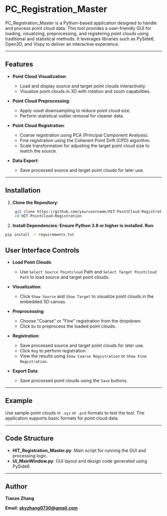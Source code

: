 # PC_Registration_Master

PC_Registration_Master is a Python-based application designed to handle and process point cloud data. This tool provides a user-friendly GUI for loading, visualizing, preprocessing, and registering point clouds using traditional and statistical methods. It leverages libraries such as PySide6, Open3D, and Vispy to deliver an interactive experience.

---

## Features

- **Point Cloud Visualization**: 
  - Load and display source and target point clouds interactively.
  - Visualize point clouds in 3D with rotation and zoom capabilities.

- **Point Cloud Preprocessing**:
  - Apply voxel downsampling to reduce point cloud size.
  - Perform statistical outlier removal for cleaner data.

- **Point Cloud Registration**:
  - Coarse registration using PCA (Principal Component Analysis).
  - Fine registration using the Coherent Point Drift (CPD) algorithm.
  - Scale transformation for adjusting the target point cloud size to match the source.

- **Data Export**:
  - Save processed source and target point clouds for later use.
---


## Installation

1. **Clone the Repository**:
   ```bash
    git clone https://github.com/yourusername/HIT-PointCloud-Registration.git](https://github.com/Tingz-sky/PC_Registration_Master.git
    cd HIT-PointCloud-Registration
   ```
   
2. **Install Dependencies: Ensure Python 3.8 or higher is installed. Run**:
  ```bash
  pip install -r requirements.txt
  ```


## User Interface Controls
- **Load Point Clouds**: 
  - Use ``Select Source Pointcloud`` Path and ``Select Target Pointcloud Path`` to load source and target point clouds.

- **Visualization**:
  - Click ``Show Source`` and ``Show Target`` to visualize point clouds in the embedded 3D canvas.

- **Preprocessing**:
  - Choose "Coarse" or "Fine" registration from the dropdown.
  - Click ``Do`` to preprocess the loaded point clouds.

- **Registration**:
  - Save processed source and target point clouds for later use.
  - Click ``Reg`` to perform registration.
  - View the results using ``Show Coarse Registration`` or ``Show Fine Registration``.
 
- **Export Data**:
  - Save processed point clouds using the ``Save`` buttons.
---

## Example

Use sample point clouds in ``.xyz`` or ``.pcd`` formats to test the tool. The application supports basic formats for point cloud data.

---

## Code Structure
- **HIT_Registration_Master.py**: Main script for running the GUI and processing logic.
- **Ui_MainWindow.py**: GUI layout and design code generated using PySide6.

---

## Author
**Tianze Zhang**

**Email: skyzhang0730@gmail.com**

